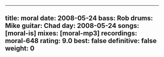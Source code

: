 
---
title: moral
date: 2008-05-24
bass:	Rob
drums:	Mike
guitar:	Chad
day: 2008-05-24
songs: [moral-is]
mixes: [moral-mp3]
recordings: moral-648
rating: 9.0
best: false
definitive: false
weight: 0
---
